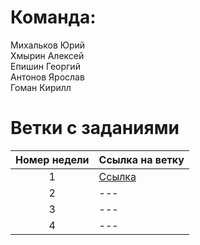 # Команда:
Михальков Юрий  
Хмырин Алексей  
Епишин Георгий  
Антонов Ярослав  
Гоман Кирилл  

# Ветки с заданиями 
| Номер недели | Ссылка на ветку |
| :---: | --- |
| 1 | [Ссылка](https://github.com/Ogureche/Startapik/tree/2) |
| 2 | --- |
| 3 | --- |
| 4 | --- |
